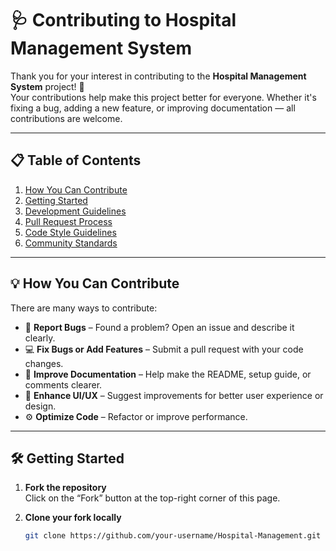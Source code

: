 # 🩺 Contributing to Hospital Management System

Thank you for your interest in contributing to the **Hospital Management System** project! 🎉  
Your contributions help make this project better for everyone. Whether it's fixing a bug, adding a new feature, or improving documentation — all contributions are welcome.

---

## 📋 Table of Contents
1. [How You Can Contribute](#how-you-can-contribute)
2. [Getting Started](#getting-started)
3. [Development Guidelines](#development-guidelines)
4. [Pull Request Process](#pull-request-process)
5. [Code Style Guidelines](#code-style-guidelines)
6. [Community Standards](#community-standards)

---

## 💡 How You Can Contribute

There are many ways to contribute:
- 🐞 **Report Bugs** – Found a problem? Open an issue and describe it clearly.
- 💻 **Fix Bugs or Add Features** – Submit a pull request with your code changes.
- 🧾 **Improve Documentation** – Help make the README, setup guide, or comments clearer.
- 🎨 **Enhance UI/UX** – Suggest improvements for better user experience or design.
- ⚙️ **Optimize Code** – Refactor or improve performance.

---

## 🛠️ Getting Started

1. **Fork the repository**  
   Click on the “Fork” button at the top-right corner of this page.

2. **Clone your fork locally**
   ```bash
   git clone https://github.com/your-username/Hospital-Management.git
